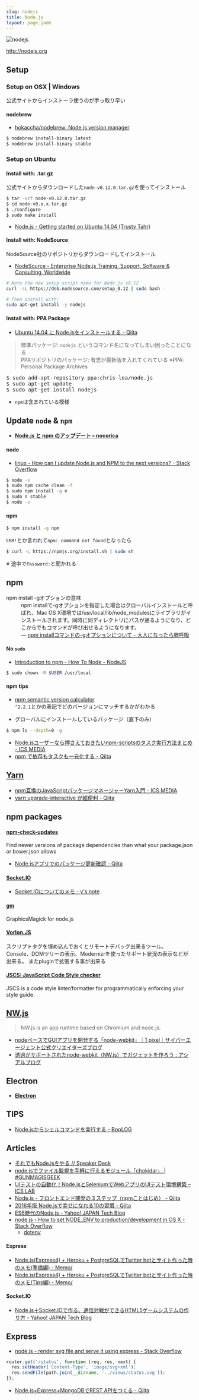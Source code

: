 ```yaml
---
slug: nodejs
title: Node.js
layout: page.jade
---
```


![nodejs](/wiki/assets/img/nodejs.png)

http://nodejs.org


## Setup

### Setup on OSX | Windows
公式サイトからインストーラ使うのが手っ取り早い

#### nodebrew
- [hokaccha/nodebrew: Node.js version manager](https://github.com/hokaccha/nodebrew)

```bash
$ nodebrew install-binary latest
$ nodebrew install-binary stable
```

### Setup on Ubuntu

#### Install with: .tar.gz
公式サイトからダウンロードした`node-v0.12.0.tar.gz`を使ってインストール

```bash
$ tar -xzf node-v0.12.0.tar.gz
$ cd node-v0.x.x.tar.gz
$ ./configure
$ sudo make install
```
- [Node.js - Getting started on Ubuntu 14.04 (Trusty Tahr)](https://www.howtoforge.com/tutorial/nodejs-ubuntu-getting-started/)

#### Install with: NodeSource
NodeSource社のリポジトリからダウンロードしてインストール
- [NodeSource - Enterprise Node.js Training, Support, Software & Consulting, Worldwide](https://nodesource.com/blog/nodejs-v012-iojs-and-the-nodesource-linux-repositories)

```bash
# Note the new setup script name for Node.js v0.12
curl -sL https://deb.nodesource.com/setup_0.12 | sudo bash -

# Then install with:
sudo apt-get install -y nodejs
```

#### Install with: PPA Package
- [Ubuntu 14.04 に Node.jsをインストールする - Qiita](http://qiita.com/moris/items/281a588b9773357b27f7)

> 標準パッケージ: `nodejs` というコマンド名になってしまい困ったことになる  
> PPAリポジトリのパッケージ: 有志が最新版を入れてくれている  ※PPA: Personal Package Archives

<pre>
$ sudo add-apt-repository ppa:chris-lea/node.js
$ sudo apt-get update
$ sudo apt-get install nodejs
</pre>
- `npm`は含まれている模様


## Update `node` & `npm`
- __[Node.js と npm のアップデート – nocorica](http://blog.nocorica.jp/2015/03/nodejs-npm-update/)__

#### node
- [linux - How can I update Node.js and NPM to the next versions? - Stack Overflow](http://stackoverflow.com/questions/6237295/how-can-i-update-node-js-and-npm-to-the-next-versions)

```bash
$ node -v
$ sudo npm cache clean -f
$ sudo npm install -g n
$ sudo n stable
$ node -v
```

#### npm
```bash
$ npm install -g npm
```
`ERR!`とか言われて`npm: command not found`となったら
```bash
$ curl -L https://npmjs.org/install.sh | sudo sh
```
※ 途中で`Password:`と聞かれる


## npm

<dl>
  <dt>npm install -gオプションの意味</dt>
  <dd>npm installで-gオプションを指定した場合はグローバルインストールと呼ばれ、Mac OS X環境では/usr/local/lib/node_modulesにライブラリがインストールされます。同時に同ディレクトリにパスが通るようになり、どこからでもコマンドが呼び出せるようになります。<br> ― <a href="http://d.hatena.ne.jp/replication/20110607/1307458180">npm installコマンドの-gオプションについて - 大人になったら肺呼吸</a></dd>
</dl>

#### No `sudo`
- [Introduction to npm - How To Node - NodeJS](http://howtonode.org/introduction-to-npm)

```bash
$ sudo chown -R $USER /usr/local
```

#### npm tips
- [npm semantic version calculator](http://semver.npmjs.com/)  
  `^2.2.1`とかの表記でどのバージョンにマッチするかがわかる

- グローバルにインストールしているパッケージ（直下のみ）
```bash
$ npm ls --depth=0 -g
```

- [Node.jsユーザーなら押さえておきたいnpm-scriptsのタスク実行方法まとめ - ICS MEDIA](https://ics.media/entry/12226)
- [npm で依存もタスクも一元化する \- Qiita](http://qiita.com/Jxck_/items/efaff21b977ddc782971)


## [Yarn](https://yarnpkg.com/)

- [npm互換のJavaScriptパッケージマネージャーYarn入門 \- ICS MEDIA](https://ics.media/entry/13838)
- [yarn upgrade\-interactive が超便利 \- Qiita](http://qiita.com/inuscript/items/98931b91d155348046c9)


## npm packages

#### [npm-check-updates](https://github.com/tjunnone/npm-check-updates)
Find newer versions of package dependencies than what your package.json or bower.json allows
- [Node.jsアプリでのパッケージ更新確認 - Qiita](http://qiita.com/ksato9700/items/03e4cd49c55a9a61ef65)

#### [Socket.IO](http://socket.io/)
- [Socket.IOについてのメモ - y's note](http://ykmtblog.hatenablog.jp/entry/2015/04/08/201109)

#### [gm](http://aheckmann.github.io/gm/)
GraphicsMagick for node.js

#### [Vorlon.JS](http://vorlonjs.com/)
スクリプトタグを埋め込んでおくとリモートデバッグ出来るツール。 Console、DOMツリーの表示、Modernizrを使ったサポート状況の表示などが出来る。 またpluginで拡張する事が出来る

#### [JSCS: JavaScript Code Style checker](http://jscs.info/)
JSCS is a code style linter/formatter for programmatically enforcing your style guide.


## [NW.js](http://nwjs.io/)

> NW.js is an app runtime based on Chromium and node.js.

- [nodeベースでGUIアプリを開発する「node-webkit」｜1 pixel｜サイバーエージェント公式クリエイターズブログ](http://ameblo.jp/ca-1pixel/entry-11765019318.html)
- [透過がサポートされたnode-webkit（NW.js）でガジェットを作ろう : アシアルブログ](http://blog.asial.co.jp/1350)


## Electron
- __[Electron](/wiki/electron/)__


## TIPS

- [Node\.jsからシェルコマンドを実行する \- BppLOG](http://tkybpp.hatenablog.com/entry/2016/04/25/163246)


## Articles

- [それでもNode.jsをやる // Speaker Deck](https://speakerdeck.com/yosuke_furukawa/soredemonode-dot-jswoyaru)
- [node.jsでファイル監視を手軽に行えるモジュール「chokidar」 | #GUNMAGISGEEK](http://shimz.me/blog/node-js/4123)
- [UIテストの自動化！Node.jsとSeleniumでWebアプリのUIテスト環境構築 – ICS LAB](http://ics-web.jp/lab/archives/5759)
- [Node.js - フロントエンド開発の３ステップ（npmことはじめ） - Qiita](http://qiita.com/hashrock/items/15f4a4961183cfbb2658)
- [2016年版 Node.jsで幸せになれる10の習慣 - Qiita](http://qiita.com/ksato9700/items/b21383e613b6dc308dca)
- [ES6時代のNode.js - Yahoo! JAPAN Tech Blog](http://techblog.yahoo.co.jp/javascript/nodejs/Node-es6/)
- [node.js - How to set NODE_ENV to production/development in OS X - Stack Overflow](http://stackoverflow.com/questions/9198310/how-to-set-node-env-to-production-development-in-os-x)
  - [dotenv](https://www.npmjs.com/package/dotenv)

#### Express
- [Node.js(Express4) + Heroku + PostgreSQLでTwitter botとサイト作った時のメモ(準備編) - Memo/](http://memo.brdr.jp/post/116650871021/node-js-express4-heroku-postgresql-twitter)
- [Node.js(Express4) + Heroku + PostgreSQLでTwitter botとサイト作った時のメモ(Tips編) - Memo/](http://memo.brdr.jp/post/117233031311/node-js-express4-heroku-postgresql-twitter)

#### Socket.IO
- [Node.js＋Socket.IOで作る、通信対戦ができるHTML5ゲームシステムの作り方 - Yahoo! JAPAN Tech Blog](http://techblog.yahoo.co.jp/javascript/nodejs/online_game_architecture_by_socketio/)


## Express

- [node\.js \- render svg file and serve it using express \- Stack Overflow](http://stackoverflow.com/questions/32546967/render-svg-file-and-serve-it-using-express)
```js
router.get('/status', function (req, res, next) {
  res.setHeader('Content-Type', 'image/svg+xml');
  res.sendFile(path.join(__dirname, '../views/status.svg'));
});
```

- [Node\.js\+Express\+MongoDBでREST APIをつくる \- Qiita](http://qiita.com/itagakishintaro/items/a1519998a91061cbfb1e)

